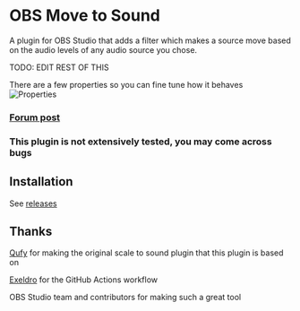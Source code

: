 # OBS Move to Sound
A plugin for OBS Studio that adds a filter which makes a source move based on the audio levels of any audio source you chose.


TODO: EDIT REST OF THIS




There are a few properties so you can fine tune how it behaves  
![Properties](https://qufy.cf/obs-scale-to-sound/plugin-properties-0-3-0.png)
### [Forum post](https://obsproject.com/forum/resources/scale-to-sound.1336/)  
### This plugin is not extensively tested, you may come across bugs
## Installation
See [releases](https://github.com/Qufyy/obs-scale-to-sound/releases)


## Thanks
[Qufy](https://github.com/Qufyy) for making the original scale to sound plugin that this plugin is based on

[Exeldro](https://github.com/exeldro) for the GitHub Actions workflow

OBS Studio team and contributors for making such a great tool  

